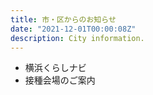 ```yaml
---
title: 市・区からのお知らせ
date: "2021-12-01T00:00:08Z"
description: City information.
---
```

- 横浜くらしナビ
- 接種会場のご案内